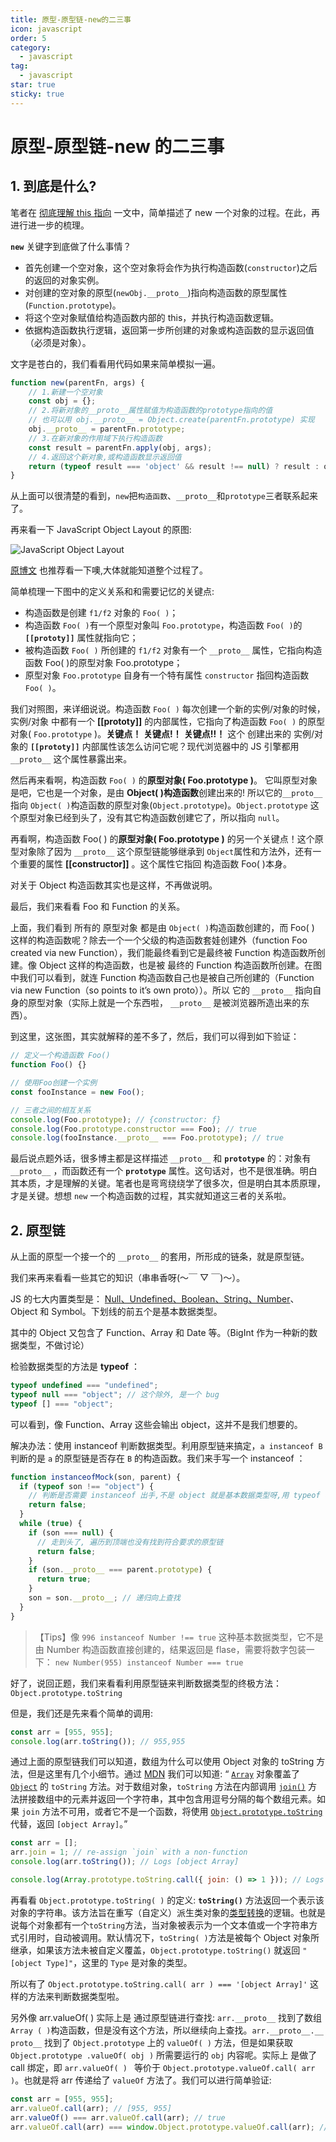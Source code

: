 ```yaml
---
title: 原型-原型链-new的二三事
icon: javascript
order: 5
category:
  - javascript
tag:
  - javascript
star: true
sticky: true
---
```


# 原型-原型链-new 的二三事

## 1. 到底是什么?

笔者在 [彻底理解 this 指向](./彻底理解this指向.md) 一文中，简单描述了 new 一个对象的过程。在此，再进行进一步的梳理。

**`new`** 关键字到底做了什么事情？

- 首先创建一个空对象，这个空对象将会作为执行构造函数(`constructor`)之后的返回的对象实例。
- 对创建的空对象的原型(`newObj.__proto__`)指向构造函数的原型属性(`Function.prototype`)。
- 将这个空对象赋值给构造函数内部的 this，并执行构造函数逻辑。
- 依据构造函数执行逻辑，返回第一步所创建的对象或构造函数的显示返回值（必须是对象）。

文字是苍白的，我们看看用代码如果来简单模拟一遍。

```javascript
function new(parentFn, args) {
    // 1.新建一个空对象
    const obj = {};
    // 2.将新对象的__proto__属性赋值为构造函数的prototype指向的值
    // 也可以用 obj.__proto__ = Object.create(parentFn.prototype) 实现
    obj.__proto__ = parentFn.prototype;
    // 3.在新对象的作用域下执行构造函数
    const result = parentFn.apply(obj, args);
    // 4.返回这个新对象,或构造函数显示返回值
    return (typeof result === 'object' && result !== null) ? result : obj
}
```

从上面可以很清楚的看到，`new`把`构造函数`、`__proto__`和`prototype`三者联系起来了。

再来看一下 JavaScript Object Layout 的原图:

![JavaScript Object Layout](http://www.mollypages.org/tutorials/jsobj.jpg)

[原博文](http://www.mollypages.org/tutorials/js.mp) 也推荐看一下噢,大体就能知道整个过程了。

简单梳理一下图中的定义关系和和需要记忆的关键点:

- 构造函数是创建 `f1/f2` 对象的 `Foo( )`；
- 构造函数 `Foo( )`有一个原型对象叫 `Foo.prototype`，构造函数 `Foo( )`的 **`[[prototy]]`** 属性就指向它；
- 被构造函数 `Foo( )` 所创建的 `f1/f2` 对象有一个 `__proto__` 属性，它指向构造函数 Foo( )的原型对象 Foo.prototype；
- 原型对象 `Foo.prototype` 自身有一个特有属性 `constructor` 指回构造函数 `Foo( )`。

我们对照图，来详细说说。构造函数 `Foo( )` 每次创建一个新的实例/对象的时候，实例/对象 中都有一个 **[[prototy]]** 的内部属性，它指向了构造函数 `Foo( )` 的原型对象( `Foo.prototype` )。**关键点！** **关键点!！** **关键点!!！** 这个 创建出来的 实例/对象的 **`[[prototy]]`** 内部属性该怎么访问它呢？现代浏览器中的 JS 引擎都用 `__proto__` 这个属性暴露出来。

然后再来看啊，构造函数 `Foo( )` 的**原型对象( Foo.prototype )**。 它叫原型对象是吧，它也是一个对象，是由 **Object( )构造函数**创建出来的! 所以它的`__proto__` 指向 `Object( )`构造函数的原型对象(`Object.prototype`)。`Object.prototype` 这个原型对象已经到头了，没有其它构造函数创建它了，所以指向 `null`。

再看啊，构造函数 Foo( ) 的**原型对象( Foo.prototype )** 的另一个关键点！这个原型对象除了因为 `__proto__` 这个原型链能够继承到 `Object`属性和方法外，还有一个重要的属性 **[[constructor]]** 。这个属性它指回 构造函数 Foo( )本身。

对关于 Object 构造函数其实也是这样，不再做说明。

最后，我们来看看 Foo 和 Function 的关系。

上面，我们看到 所有的 原型对象 都是由 `Object( )`构造函数创建的，而 Foo( ) 这样的构造函数呢？除去一个一个父级的构造函数套娃创建外（function Foo created via new Function），我们能最终看到它是最终被 Function 构造函数所创建。像 Object 这样的构造函数，也是被 最终的 Function 构造函数所创建。在图中我们可以看到，就连 Function 构造函数自己也是被自己所创建的（Function via new Function（so points to it’s own proto））。所以 它的 `__proto__` 指向自身的原型对象（实际上就是一个东西啦， `__proto__` 是被浏览器所造出来的东西）。

到这里，这张图，其实就解释的差不多了，然后，我们可以得到如下验证：

```javascript
// 定义一个构造函数 Foo()
function Foo() {}

// 使用Foo创建一个实例
const fooInstance = new Foo();

// 三者之间的相互关系
console.log(Foo.prototype); // {constructor: ƒ}
console.log(Foo.prototype.constructor === Foo); // true
console.log(fooInstance.__proto__ === Foo.prototype); // true
```

最后说点题外话，很多博主都是这样描述 `__proto__` 和 **`prototype`** 的：对象有 `__proto__` ，而函数还有一个 **`prototype`** 属性。这句话对，也不是很准确。明白其本质，才是理解的关键。笔者也是弯弯绕绕学了很多次，但是明白其本质原理，才是关键。想想 `new` 一个构造函数的过程，其实就知道这三者的关系啦。

## 2. 原型链

从上面的原型一个接一个的 `__proto__` 的套用，所形成的链条，就是原型链。

我们来再来看看一些其它的知识（串串香呀(～￣ ▽ ￣)～）。

JS 的七大内置类型是： <u>Null、Undefined、Boolean、String、Number</u>、Object 和 Symbol。下划线的前五个是基本数据类型。

其中的 Object 又包含了 Function、Array 和 Date 等。（BigInt 作为一种新的数据类型，不做讨论）

检验数据类型的方法是 **typeof** ：

```javascript
typeof undefined === "undefined";
typeof null === "object"; // 这个除外, 是一个 bug
typeof [] === "object";
```

可以看到，像 Function、Array 这些会输出 object，这并不是我们想要的。

解决办法：使用 instanceof 判断数据类型。利用原型链来搞定，`a instanceof B` 判断的是 `a` 的原型链是否存在 `B` 的构造函数。我们来手写一个 instanceof ：

```javascript
function instanceofMock(son, parent) {
  if (typeof son !== "object") {
    // 判断是否需要 instanceof 出手,不是 object 就是基本数据类型呀,用 typeof 判断
    return false;
  }
  while (true) {
    if (son === null) {
      // 走到头了, 遍历到顶端也没有找到符合要求的原型链
      return false;
    }
    if (son.__proto__ === parent.prototype) {
      return true;
    }
    son = son.__proto__; // 递归向上查找
  }
}
```

> 【Tips】像 `996 instanceof Number !== true` 这种基本数据类型，它不是由 Number 构造函数直接创建的，结果返回是 flase，需要将数字包装一下： `new Number(955) instanceof Number === true`

好了，说回正题，我们来看看利用原型链来判断数据类型的终极方法：`Object.prototype.toString`

但是，我们还是先来看个简单的调用:

```javascript
const arr = [955, 955];
console.log(arr.toString()); // 955,955
```

通过上面的原型链我们可以知道，数组为什么可以使用 Object 对象的 toString 方法，但是这里有几个小细节。通过 [MDN](https://developer.mozilla.org/zh-CN/docs/Web/JavaScript/Reference/Global_Objects/Array/toString) 我们可以知道: “ [`Array`](https://developer.mozilla.org/zh-CN/docs/Web/JavaScript/Reference/Global_Objects/Array) 对象覆盖了 [`Object`](https://developer.mozilla.org/zh-CN/docs/Web/JavaScript/Reference/Global_Objects/Object) 的 `toString` 方法。对于数组对象，`toString` 方法在内部调用 [`join()`](https://developer.mozilla.org/zh-CN/docs/Web/JavaScript/Reference/Global_Objects/Array/join) 方法拼接数组中的元素并返回一个字符串，其中包含用逗号分隔的每个数组元素。如果 `join` 方法不可用，或者它不是一个函数，将使用 [`Object.prototype.toString`](https://developer.mozilla.org/zh-CN/docs/Web/JavaScript/Reference/Global_Objects/Object/toString) 代替，返回 `[object Array]`。”

```javascript
const arr = [];
arr.join = 1; // re-assign `join` with a non-function
console.log(arr.toString()); // Logs [object Array]

console.log(Array.prototype.toString.call({ join: () => 1 })); // Logs 1
```

再看看 `Object.prototype.toString( )` 的定义: **`toString()`** 方法返回一个表示该对象的字符串。该方法旨在重写（自定义）派生类对象的[类型转换](https://developer.mozilla.org/zh-CN/docs/Web/JavaScript/Data_structures#强制类型转换)的逻辑。也就是说每个对象都有一个`toString`方法，当对象被表示为一个文本值或一个字符串方式引用时，自动被调用。默认情况下，`toString( )`方法是被每个 Object 对象所继承，如果该方法未被自定义覆盖，`Object.prototype.toString()` 就返回 `"[object Type]"`，这里的 `Type` 是对象的类型。

所以有了 `Object.prototype.toString.call( arr ) === '[object Array]'` 这样的方法来判断数据类型啦。

另外像 arr.valueOf( ) 实际上是 通过原型链进行查找: `arr.__proto__` 找到了数组 `Array ( )`构造函数，但是没有这个方法，所以继续向上查找。`arr.__proto__.__ proto__` 找到了 `Object.prototype` 上的 `valueOf( )` 方法，但是如果获取 `Object.prototype .valueOf( obj )` 所需要运行的 `obj` 内容呢。实际上 是做了 call 绑定，即 `arr.valueOf( ) ` 等价于 `Object.prototype.valueOf.call( arr )`。也就是将 arr 传递给了 `valueOf` 方法了。我们可以进行简单验证:

```javascript
const arr = [955, 955];
arr.valueOf.call(arr); // [955, 955]
arr.valueOf() === arr.valueOf.call(arr); // true
arr.valueOf.call(arr) === window.Object.prototype.valueOf.call(arr); // true
```
